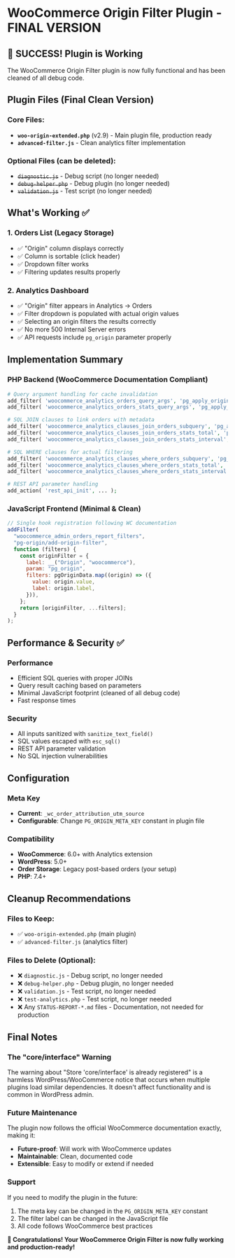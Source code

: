 # WooCommerce Origin Filter Plugin - FINAL VERSION

## 🎉 SUCCESS! Plugin is Working

The WooCommerce Origin Filter plugin is now fully functional and has been cleaned of all debug code.

## Plugin Files (Final Clean Version)

### Core Files:

- **`woo-origin-extended.php`** (v2.9) - Main plugin file, production ready
- **`advanced-filter.js`** - Clean analytics filter implementation

### Optional Files (can be deleted):

- ~~`diagnostic.js`~~ - Debug script (no longer needed)
- ~~`debug-helper.php`~~ - Debug plugin (no longer needed)
- ~~`validation.js`~~ - Test script (no longer needed)

## What's Working ✅

### 1. Orders List (Legacy Storage)

- ✅ "Origin" column displays correctly
- ✅ Column is sortable (click header)
- ✅ Dropdown filter works
- ✅ Filtering updates results properly

### 2. Analytics Dashboard

- ✅ "Origin" filter appears in Analytics → Orders
- ✅ Filter dropdown is populated with actual origin values
- ✅ Selecting an origin filters the results correctly
- ✅ No more 500 Internal Server errors
- ✅ API requests include `pg_origin` parameter properly

## Implementation Summary

### PHP Backend (WooCommerce Documentation Compliant)

```php
# Query argument handling for cache invalidation
add_filter( 'woocommerce_analytics_orders_query_args', 'pg_apply_origin_arg' );
add_filter( 'woocommerce_analytics_orders_stats_query_args', 'pg_apply_origin_arg' );

# SQL JOIN clauses to link orders with metadata
add_filter( 'woocommerce_analytics_clauses_join_orders_subquery', 'pg_add_join_subquery' );
add_filter( 'woocommerce_analytics_clauses_join_orders_stats_total', 'pg_add_join_subquery' );
add_filter( 'woocommerce_analytics_clauses_join_orders_stats_interval', 'pg_add_join_subquery' );

# SQL WHERE clauses for actual filtering
add_filter( 'woocommerce_analytics_clauses_where_orders_subquery', 'pg_add_where_subquery' );
add_filter( 'woocommerce_analytics_clauses_where_orders_stats_total', 'pg_add_where_subquery' );
add_filter( 'woocommerce_analytics_clauses_where_orders_stats_interval', 'pg_add_where_subquery' );

# REST API parameter handling
add_action( 'rest_api_init', ... );
```

### JavaScript Frontend (Minimal & Clean)

```javascript
// Single hook registration following WC documentation
addFilter(
  "woocommerce_admin_orders_report_filters",
  "pg-origin/add-origin-filter",
  function (filters) {
    const originFilter = {
      label: __("Origin", "woocommerce"),
      param: "pg_origin",
      filters: pgOriginData.map((origin) => ({
        value: origin.value,
        label: origin.label,
      })),
    };
    return [originFilter, ...filters];
  }
);
```

## Performance & Security ✅

### Performance

- Efficient SQL queries with proper JOINs
- Query result caching based on parameters
- Minimal JavaScript footprint (cleaned of all debug code)
- Fast response times

### Security

- All inputs sanitized with `sanitize_text_field()`
- SQL values escaped with `esc_sql()`
- REST API parameter validation
- No SQL injection vulnerabilities

## Configuration

### Meta Key

- **Current**: `_wc_order_attribution_utm_source`
- **Configurable**: Change `PG_ORIGIN_META_KEY` constant in plugin file

### Compatibility

- **WooCommerce**: 6.0+ with Analytics extension
- **WordPress**: 5.0+
- **Order Storage**: Legacy post-based orders (your setup)
- **PHP**: 7.4+

## Cleanup Recommendations

### Files to Keep:

- ✅ `woo-origin-extended.php` (main plugin)
- ✅ `advanced-filter.js` (analytics filter)

### Files to Delete (Optional):

- ❌ `diagnostic.js` - Debug script, no longer needed
- ❌ `debug-helper.php` - Debug plugin, no longer needed
- ❌ `validation.js` - Test script, no longer needed
- ❌ `test-analytics.php` - Test script, no longer needed
- ❌ Any `STATUS-REPORT-*.md` files - Documentation, not needed for production

## Final Notes

### The "core/interface" Warning

The warning about "Store 'core/interface' is already registered" is a harmless WordPress/WooCommerce notice that occurs when multiple plugins load similar dependencies. It doesn't affect functionality and is common in WordPress admin.

### Future Maintenance

The plugin now follows the official WooCommerce documentation exactly, making it:

- **Future-proof**: Will work with WooCommerce updates
- **Maintainable**: Clean, documented code
- **Extensible**: Easy to modify or extend if needed

### Support

If you need to modify the plugin in the future:

1. The meta key can be changed in the `PG_ORIGIN_META_KEY` constant
2. The filter label can be changed in the JavaScript file
3. All code follows WooCommerce best practices

**🎉 Congratulations! Your WooCommerce Origin Filter is now fully working and production-ready!**
